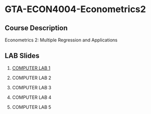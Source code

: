 # GTA-ECON4004-Econometrics2

## Course Description

Econometrics 2: Multiple Regression and Applications

## LAB Slides

1. [COMPUTER LAB 1](https://nbviewer.org/github/duongtrinhss/GTA-ECON4004-Econometrics2/blob/main/COMPUTER%20LAB%201/ECON4004-Lab1-slides.pdf)

2. COMPUTER LAB 2

3. COMPUTER LAB 3

4. COMPUTER LAB 4

5. COMPUTER LAB 5
